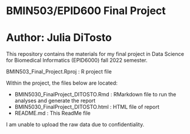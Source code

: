 # BMIN503/EPID600 Final Project

# Author: Julia DiTosto

This repository contains the materials for my final project in Data Science for Biomedical Informatics (EPID6000) fall 2022 semester. 

BMIN503_Final_Project.Rproj : R project file

Within the project, the files below are located:

- BMIN5030_FinalProject_DITOSTO.Rmd : RMarkdown file to run the analyses and generate the report
- BMIN5030_FinalProject_DITOSTO.html : HTML file of report
- README.md : This ReadMe file

I am unable to upload the raw data due to confidentiality. 

